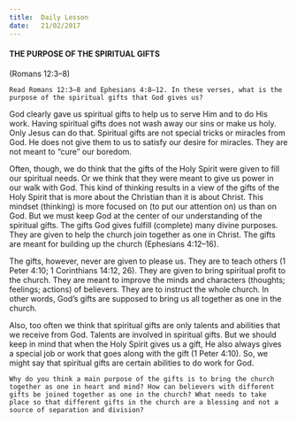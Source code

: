 ```yaml
---
title:  Daily Lesson
date:   21/02/2017
---
```


#### THE PURPOSE OF THE SPIRITUAL GIFTS

(Romans 12:3–8)

`Read Romans 12:3–8 and Ephesians 4:8–12. In these verses, what is the purpose of the spiritual gifts that God gives us?`

God clearly gave us spiritual gifts to help us to serve Him and to do His work. Having spiritual gifts does not wash away our sins or make us holy. Only Jesus can do that. Spiritual gifts are not special tricks or miracles from God. He does not give them to us to satisfy our desire for miracles. They are not meant to “cure” our boredom. 

Often, though, we do think that the gifts of the Holy Spirit were given to fill our spiritual needs. Or we think that they were meant to give us power in our walk with God. This kind of thinking results in a view of the gifts of the Holy Spirit that is more about the Christian than it is about Christ. This mindset (thinking) is more focused on (to put our attention on) us than on God. But we must keep God at the center of our understanding of the spiritual gifts. The gifts God gives fulfill (complete) many divine purposes. They are given to help the church join together as one in Christ. The gifts are meant for building up the church (Ephesians 4:12–16). 

The gifts, however, never are given to please us. They are to teach others (1 Peter 4:10; 1 Corinthians 14:12, 26). They are given to bring spiritual profit to the church. They are meant to improve the minds and characters (thoughts; feelings; actions) of believers. They are to instruct the whole church. In other words, God’s gifts are supposed to bring us all together as one in the church. 

Also, too often we think that spiritual gifts are only talents and abilities that we receive from God. Talents are involved in spiritual gifts. But we should keep in mind that when the Holy Spirit gives us a gift, He also always gives a special job or work that goes along with the gift (1 Peter 4:10). So, we might say that spiritual gifts are certain abilities to do work for God. 

`Why do you think a main purpose of the gifts is to bring the church together as one in heart and mind? How can believers with different gifts be joined together as one in the church? What needs to take place so that different gifts in the church are a blessing and not a source of separation and division?`
